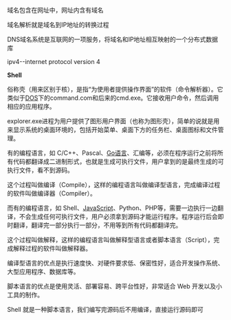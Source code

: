 域名包含在网址中，网址内含有域名

域名解析就是域名到IP地址的转换过程

DNS域名系统是互联网的一项服务，将域名和IP地址相互映射的一个分布式数据库



ipv4--internet protocol version 4





**Shell**

俗称壳（用来区别于核），是指“为使用者提供操作界面”的软件（命令解析器）。它类似于[DOS](https://baike.baidu.com/item/DOS)下的command.com和后来的cmd.exe。它接收用户命令，然后调用相应的应用程序。



explorer.exe进程为用户提供了图形用户界面（也称为图形壳），简单的说就是用来显示系统的桌面环境的，包括开始菜单、桌面下方的任务栏、桌面图标和文件管理。







  有的编程语言，如 C/C++、Pascal、[Go语言](http://c.biancheng.net/golang/)、汇编等，必须在程序运行之前将所有代码都翻译成二进制形式，也就是生成可执行文件，用户拿到的是最终生成的可执行文件，看不到源码。

这个过程叫做编译（Compile），这样的编程语言叫做编译型语言，完成编译过程的软件叫做编译器（Compiler）。

而有的编程语言，如 Shell、[JavaScript](http://c.biancheng.net/js/)、Python、PHP等，需要一边执行一边翻译，不会生成任何可执行文件，用户必须拿到源码才能运行程序。程序运行后会即时翻译，翻译完一部分执行一部分，不用等到所有代码都翻译完。

这个过程叫做解释，这样的编程语言叫做解释型语言或者脚本语言（Script），完成解释过程的软件叫做解释器。

编译型语言的优点是执行速度快、对硬件要求低、保密性好，适合开发操作系统、大型应用程序、数据库等。

脚本语言的优点是使用灵活、部署容易、跨平台性好，非常适合 Web 开发以及小工具的制作。

Shell 就是一种脚本语言，我们编写完源码后不用编译，直接运行源码即可  







































































